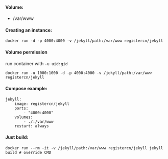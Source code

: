 #### Volume:

- /var/www

#### Creating an instance:

    docker run -d -p 4000:4000 -v /jekyll/path:/var/www registercn/jekyll

#### Volume permission

run container with `-u uid:gid`

    docker run -u 1000:1000 -d -p 4000:4000 -v /jekyll/path:/var/www registercn/jekyll

#### Compose example:

    jekyll:
        image: registercn/jekyll
        ports:
            - "4000:4000"
        volumes:
            - ./:/var/www
        restart: always

#### Just build:

    docker run --rm -it -v /jekyll/path:/var/www registercn/jekyll jekyll build # override CMD
